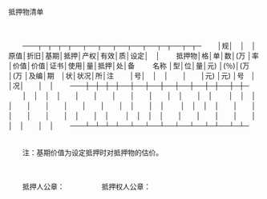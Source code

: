 



抵押物清单



 

　　


　　───┬─┬─┬─┬──┬──┬──┬──┬──┬──┬─┬──┬─┬─
　　│规│　│　│原值│折旧│基期│抵押│产权│有效│质│设定│　│
　　抵押物│格│单│数│(万 │率　│价值│价值│证书│使用│量│抵押│处│备
　　 名称 │型│位│量│元) │(％)│(万 │(万 │及编│期　│状│状况│所│注
　　│号│　│　│　　│　　│元) │元) │号　│　　│况│　　│　│
　　───┼─┼─┼─┼──┼──┼──┼──┼──┼──┼─┼──┼─┼─
　　│　│　│　│　　│　　│　　│　　│　　│　　│　│　　│　│
　　│　│　│　│　　│　　│　　│　　│　　│　　│　│　　│　│
　　│　│　│　│　　│　　│　　│　　│　　│　　│　│　　│　│
　　│　│　│　│　　│　　│　　│　　│　　│　　│　│　　│　│
　　───┴─┴─┴─┴──┴──┴──┴──┴──┴──┴─┴──┴─┴─
　　


　　注：基期价值为设定抵押时对抵押物的估价。

　　　　　　　　　　　　　　

　　抵押人公章：　　　　　 抵押权人公章：